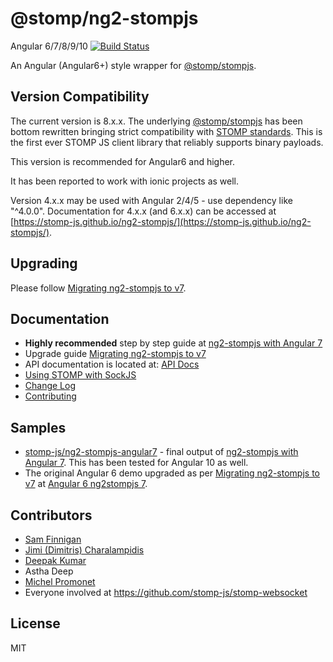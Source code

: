 # @stomp/ng2-stompjs

Angular 6/7/8/9/10 [![Build Status](https://travis-ci.org/stomp-js/ng2-stompjs.svg?branch=master)](https://travis-ci.org/stomp-js/ng2-stompjs)

An Angular (Angular6+) style wrapper for [@stomp/stompjs].

## Version Compatibility

The current version is 8.x.x.
The underlying [@stomp/stompjs] has been bottom rewritten bringing strict compatibility
with [STOMP standards].
This is the first ever STOMP JS client library that reliably supports binary payloads.

This version is recommended for Angular6 and higher.

It has been reported to work with ionic projects as well.

Version 4.x.x may be used with Angular 2/4/5 - use dependency like "^4.0.0".
Documentation for 4.x.x (and 6.x.x) can be accessed at
[https://stomp-js.github.io/ng2-stompjs/](https://stomp-js.github.io/ng2-stompjs/).

## Upgrading

Please follow [Migrating ng2-stompjs to v7].

## Documentation

- **Highly recommended** step by step guide at [ng2-stompjs with Angular 7]
- Upgrade guide [Migrating ng2-stompjs to v7]
- API documentation is located at: [API Docs]
- [Using STOMP with SockJS]
- [Change Log](Changelog.md)
- [Contributing](Contributing.md)

## Samples

- [stomp-js/ng2-stompjs-angular7] - final output of [ng2-stompjs with Angular 7].
  This has been tested for Angular 10 as well.
- The original Angular 6 demo upgraded as per [Migrating ng2-stompjs to v7]
  at [Angular 6 ng2stompjs 7].

## Contributors

- [Sam Finnigan](https://github.com/sjmf)
- [Jimi (Dimitris) Charalampidis](https://github.com/JimiC)
- [Deepak Kumar](https://github.com/kum-deepak)
- Astha Deep
- [Michel Promonet](https://github.com/mpromonet)
- Everyone involved at https://github.com/stomp-js/stomp-websocket

## License

MIT

[@stomp/stompjs]: https://github.com/stomp-js/stompjs
[STOMP standards]: https://stomp.github.io/stomp-specification-1.2.html
[API Docs]: https://stomp-js.github.io/api-docs/latest/
[ng2-stompjs with Angular 7]: https://stomp-js.github.io/guide/ng2-stompjs/2018/11/04/ng2-stomp-with-angular7.html
[Migrating ng2-stompjs to v7]: https://stomp-js.github.io/guide/ng2-stompjs/2018/11/05/migrate-ng2-stompjs-v7.html
[Using STOMP with SockJS]: https://stomp-js.github.io/guide/stompjs/rx-stomp/ng2-stompjs/2018/09/10/using-stomp-with-sockjs.html
[stomp-js/ng2-stompjs-angular7]: https://github.com/stomp-js/ng2-stompjs-angular7
[Angular 6 ng2stompjs 7]: https://github.com/stomp-js/ng6-stompjs-demo/tree/ng2-stompjs-v7
